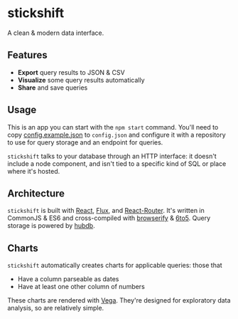 # stickshift

A clean & modern data interface.

## Features

* **Export** query results to JSON & CSV
* **Visualize** some query results automatically
* **Share** and save queries

## Usage

This is an app you can start with the `npm start` command. You'll need
to copy [config.example.json](config.example.json) to `config.json`
and configure it with a repository to use for query storage and an
endpoint for queries.

`stickshift` talks to your database through an HTTP interface: it doesn't include a
node component, and isn't tied to a specific kind of SQL or place where it's
hosted.

## Architecture

`stickshift` is built with [React](http://facebook.github.io/react/),
[Flux](https://facebook.github.io/flux/),
and [React-Router](https://github.com/rackt/react-router). It's written
in CommonJS & ES6 and cross-compiled with [browserify](http://browserify.org/)
& [6to5](https://6to5.org/). Query storage is powered by [hubdb](http://github.com/mapbox/hubdb).

## Charts

`stickshift` automatically creates charts for applicable queries: those
that

* Have a column parseable as dates
* Have at least one other column of numbers

These charts are rendered with [Vega](https://github.com/trifacta/vega).
They're designed for exploratory data analysis, so are relatively simple.
